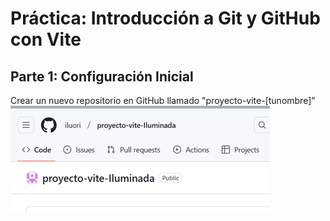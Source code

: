 # Práctica: Introducción a Git y GitHub con Vite
## Parte 1: Configuración Inicial
Crear un nuevo repositorio en GitHub llamado "proyecto-vite-[tunombre]"
![Texto alternativo](img/Picture1.png)
